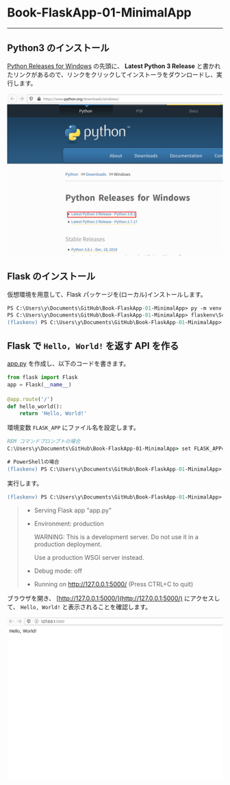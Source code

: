 # Book-FlaskApp-01-MinimalApp

---

## Python3 のインストール

[Python Releases for Windows](https://www.python.org/downloads/windows/) の先頭に、 **Latest Python 3 Release** と書かれたリンクがあるので、リンクをクリックしてインストーラをダウンロードし、実行します。

![python-installer.png](README-src/python-installer.png)

## Flask のインストール

仮想環境を用意して、Flask パッケージを(ローカル)インストールします。

```ps
PS C:\Users\y\Documents\GitHub\Book-FlaskApp-01-MinimalApp> py -m venv flaskenv
PS C:\Users\y\Documents\GitHub\Book-FlaskApp-01-MinimalApp> flaskenv\Scripts\activate
(flaskenv) PS C:\Users\y\Documents\GitHub\Book-FlaskApp-01-MinimalApp>
```

## Flask で `Hello, World!` を返す API を作る

[app.py](app.py) を作成し、以下のコードを書きます。

```py
from flask import Flask
app = Flask(__name__)

@app.route('/')
def hello_world():
    return 'Hello, World!'
```

環境変数 `FLASK_APP` にファイル名を設定します。

```cmd
REM コマンドプロンプトの場合
C:\Users\y\Documents\GitHub\Book-FlaskApp-01-MinimalApp> set FLASK_APP=app.py
```

```ps
# PowerShellの場合
(flaskenv) PS C:\Users\y\Documents\GitHub\Book-FlaskApp-01-MinimalApp> $env:FLASK_APP = "app.py"
```

実行します。

```ps
(flaskenv) PS C:\Users\y\Documents\GitHub\Book-FlaskApp-01-MinimalApp> python -m flask run
```

> - Serving Flask app "app.py"
>
> - Environment: production
>
>   WARNING: This is a development server. Do not use it in a production deployment.
>
>   Use a production WSGI server instead.
>
> - Debug mode: off
>
> - Running on http://127.0.0.1:5000/ (Press CTRL+C to quit)

ブラウザを開き、 [http://127.0.0.1:5000/](http://127.0.0.1:5000/) にアクセスして、 `Hello, World!` と表示されることを確認します。

![hello-world.png](README-src/hello-world.png)
